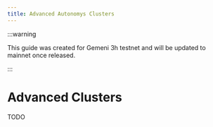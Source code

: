 ```yaml
---
title: Advanced Autonomys Clusters
---
```


:::warning

This guide was created for Gemeni 3h testnet and will be updated to mainnet once released.

:::

# Advanced Clusters
TODO